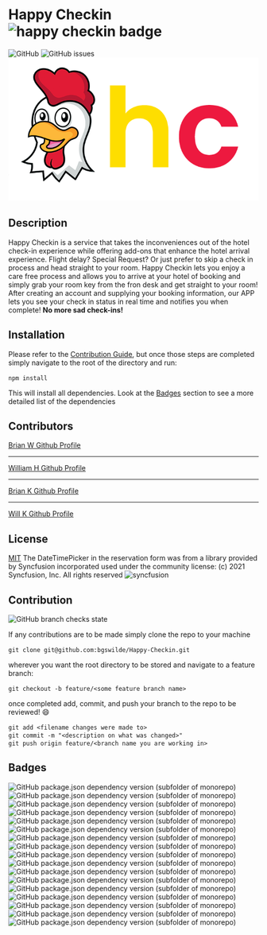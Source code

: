 # Happy Checkin ![happy checkin badge](https://img.shields.io/badge/HappyCheckin-simple-red)
![GitHub](https://img.shields.io/github/license/bgswilde/Happy-Checkin?style=plastic) ![GitHub issues](https://img.shields.io/github/issues/bgswilde/Happy-Checkin?style=plastic)
![Happy checkin logo](client/public/assets/images/hc3.png)

## Description
Happy Checkin is a service that takes the inconveniences out of the hotel check-in experience while offering add-ons that enhance the hotel arrival experience.  Flight delay? Special Request? Or just prefer to skip a check in process and head straight to your room.
Happy Checkin lets you enjoy a care free process and allows you to arrive at your hotel of booking and simply grab your room key from the fron desk and get straight to your room! After creating an account and supplying your booking information, our APP lets you see your check in status in real time and notifies you when complete! 
**No more sad check-ins!**

## Installation
Please refer to the [Contribution Guide](#contribution), but once those steps are completed simply navigate to the root of the directory and run:
```
npm install
```
This will install all dependencies.  Look at the [Badges](#badges) section to see a more detailed list of the dependencies

## Contributors
[Brian W Github Profile](https://github.com/bgswilde)

---

[William H Github Profile](https://github.com/Will2tall)

---

[Brian K Github Profile](https://github.com/bpkaufman4)

---

[Will K Github Profile](https://github.com/wfknowles)

## License
[MIT](https://choosealicense.com/licenses/mit/)
The DateTimePicker in the reservation form was from a library provided by Syncfusion incorporated used under the community license:  (c) 2021 Syncfusion, Inc. All rights reserved ![syncfusion](https://img.shields.io/badge/License-Syncfusion-ff8400)

## Contribution
![GitHub branch checks state](https://img.shields.io/github/checks-status/bgswilde/Happy-Checkin/main?color=orange&style=plastic)

If any contributions are to be made simply clone the repo to your machine
```
git clone git@github.com:bgswilde/Happy-Checkin.git
```
wherever you want the root directory to be stored and navigate to a feature branch:
```
git checkout -b feature/<some feature branch name>
```
once completed add, commit, and push your branch to the repo to be reviewed! 😄
```
git add <filename changes were made to>
git commit -m "<description on what was changed>"
git push origin feature/<branch name you are working in>
```

## Badges
![GitHub package.json dependency version (subfolder of monorepo)](https://img.shields.io/github/package-json/dependency-version/bgswilde/Happy-Checkin/mongoose?style=plastic) ![GitHub package.json dependency version (subfolder of monorepo)](https://img.shields.io/github/package-json/dependency-version/bgswilde/Happy-Checkin/apollo-server-express?style=plastic) ![GitHub package.json dependency version (subfolder of monorepo)](https://img.shields.io/github/package-json/dependency-version/bgswilde/Happy-Checkin/dotenv?style=plastic) ![GitHub package.json dependency version (subfolder of monorepo)](https://img.shields.io/github/package-json/dependency-version/bgswilde/Happy-Checkin/dotenv?style=plastic) ![GitHub package.json dependency version (subfolder of monorepo)](https://img.shields.io/github/package-json/dependency-version/bgswilde/Happy-Checkin/dotenv?style=plastic) ![GitHub package.json dependency version (subfolder of monorepo)](https://img.shields.io/github/package-json/dependency-version/bgswilde/Happy-Checkin/express?style=plastic) ![GitHub package.json dependency version (subfolder of monorepo)](https://img.shields.io/github/package-json/dependency-version/bgswilde/Happy-Checkin/graphql?style=plastic) ![GitHub package.json dependency version (subfolder of monorepo)](https://img.shields.io/github/package-json/dependency-version/bgswilde/Happy-Checkin/jsonwebtoken?style=plastic) ![GitHub package.json dependency version (subfolder of monorepo)](https://img.shields.io/github/package-json/dependency-version/bgswilde/Happy-Checkin/react?color=purple&filename=client%2Fpackage.json&style=plastic) ![GitHub package.json dependency version (subfolder of monorepo)](https://img.shields.io/github/package-json/dependency-version/bgswilde/Happy-Checkin/react?color=purple&filename=client%2Fpackage.json&style=plastic) ![GitHub package.json dependency version (subfolder of monorepo)](https://img.shields.io/github/package-json/dependency-version/bgswilde/Happy-Checkin/react?color=purple&filename=client%2Fpackage.json&style=plastic) ![GitHub package.json dependency version (subfolder of monorepo)](https://img.shields.io/github/package-json/dependency-version/bgswilde/Happy-Checkin/jwt-decode?color=purple&filename=client%2Fpackage.json&style=plastic) ![GitHub package.json dependency version (subfolder of monorepo)](https://img.shields.io/github/package-json/dependency-version/bgswilde/Happy-Checkin/@apollo/client?color=purple&filename=client%2Fpackage.json&style=plastic) ![GitHub package.json dependency version (subfolder of monorepo)](https://img.shields.io/github/package-json/dependency-version/bgswilde/Happy-Checkin/react-bootstrap?color=purple&filename=client%2Fpackage.json&style=plastic) ![GitHub package.json dependency version (subfolder of monorepo)](https://img.shields.io/github/package-json/dependency-version/bgswilde/Happy-Checkin/react-dom?color=purple&filename=client%2Fpackage.json&style=plastic) ![GitHub package.json dependency version (subfolder of monorepo)](https://img.shields.io/github/package-json/dependency-version/bgswilde/Happy-Checkin/react-router-dom?color=purple&filename=client%2Fpackage.json&style=plastic) ![GitHub package.json dependency version (subfolder of monorepo)](https://img.shields.io/badge/%40syncfusion%2Fej2--react--calendars-%5E19.3.53-purple)